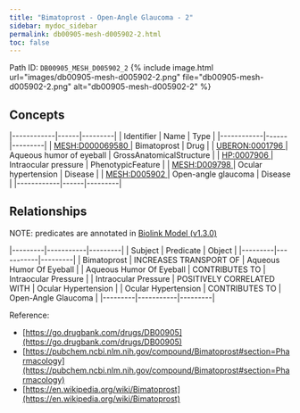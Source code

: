 ```yaml
---
title: "Bimatoprost - Open-Angle Glaucoma - 2"
sidebar: mydoc_sidebar
permalink: db00905-mesh-d005902-2.html
toc: false 
---
```



Path ID: `DB00905_MESH_D005902_2`
{% include image.html url="images/db00905-mesh-d005902-2.png" file="db00905-mesh-d005902-2.png" alt="db00905-mesh-d005902-2" %}

## Concepts

|------------|------|---------|
| Identifier | Name | Type    |
|------------|------|---------|
| <a href="https://identifiers.org/MESH:D000069580">MESH:D000069580 </a> | Bimatoprost | Drug |
| <a href="https://identifiers.org/UBERON:0001796">UBERON:0001796 </a> | Aqueous humor of eyeball | GrossAnatomicalStructure |
| <a href="https://identifiers.org/HP:0007906">HP:0007906 </a> | Intraocular pressure | PhenotypicFeature |
| <a href="https://identifiers.org/MESH:D009798">MESH:D009798 </a> | Ocular hypertension | Disease |
| <a href="https://identifiers.org/MESH:D005902">MESH:D005902 </a> | Open-angle glaucoma | Disease |
|------------|------|---------|

## Relationships


NOTE: predicates are annotated in <a href="https://github.com/biolink/biolink-model/releases/tag/v1.3.0">Biolink Model (v1.3.0)</a>

|---------|-----------|---------|
| Subject | Predicate | Object  |
|---------|-----------|---------|
| Bimatoprost | INCREASES TRANSPORT OF | Aqueous Humor Of Eyeball |
| Aqueous Humor Of Eyeball | CONTRIBUTES TO | Intraocular Pressure |
| Intraocular Pressure | POSITIVELY CORRELATED WITH | Ocular Hypertension |
| Ocular Hypertension | CONTRIBUTES TO | Open-Angle Glaucoma |
|---------|-----------|---------|

Reference: 
  - [https://go.drugbank.com/drugs/DB00905](https://go.drugbank.com/drugs/DB00905)
  - [https://pubchem.ncbi.nlm.nih.gov/compound/Bimatoprost#section=Pharmacology](https://pubchem.ncbi.nlm.nih.gov/compound/Bimatoprost#section=Pharmacology)
  - [https://en.wikipedia.org/wiki/Bimatoprost](https://en.wikipedia.org/wiki/Bimatoprost)
